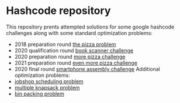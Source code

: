 # Hashcode repository
This repository prents attempted solutions for some google hashcode challenges along with some standard optimization problems:
- 2018 preparation round [the pizza problem](pizza/)
- 2020 qualification round [book scanner challenge](book_scanner/)
- 2020 preparation round [more pizza challenge](more_pizza/)
- 2021 preparation round [even more pizza challenge](/even_more_pizza/)
- 2020 final round [smartphone assembly challenge](/smartphones_assembly)
Additional optimization problems:
- [jobshop scheduling problem](jobshop/)
- [multiple knapsack problem](knapsack/)
- [bin packing problem](bin_packing/)
